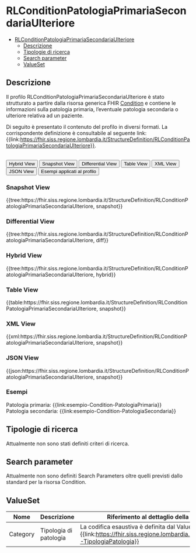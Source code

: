 # RLConditionPatologiaPrimariaSecondariaUlteriore

- [RLConditionPatologiaPrimariaSecondariaUlteriore](#rlconditionpatologiaprimariasecondariaulteriore)
  - [Descrizione](#descrizione)
  - [Tipologie di ricerca](#tipologie-di-ricerca)
  - [Search parameter](#search-parameter)
  - [ValueSet](#valueset)

## Descrizione

Il profilo RLConditionPatologiaPrimariaSecondariaUlteriore è stato strutturato a partire dalla risorsa generica FHIR  [Condition](http://hl7.org/fhir/R4/condition.html) e contiene le informazioni sulla patologia primaria, l’eventuale patologia secondaria o ulteriore relativa ad un paziente.

Di seguito è presentato il contenuto del profilo in diversi formati. La corrispondente definizione è consultabile al seguente link: {{link:https://fhir.siss.regione.lombardia.it/StructureDefinition/RLConditionPatologiaPrimariaSecondariaUlteriore}}.

<br>
<div class="tab">
  <button class="tablinks active" onclick="openTab(event, 'Hybrid View')">Hybrid View</button>
  <button class="tablinks" onclick="openTab(event, 'Snapshot View')">Snapshot View</button>
  <button class="tablinks" onclick="openTab(event, 'Differential View')">Differential View</button>
  <button class="tablinks" onclick="openTab(event, 'Table View')">Table View</button>
  <button class="tablinks" onclick="openTab(event, 'XML View')">XML View</button>
  <button class="tablinks" onclick="openTab(event, 'JSON View')">JSON View</button>
  <button class="tablinks" onclick="openTab(event, 'Esempi')">Esempi applicati al profilo</button>
</div>

<div id="Snapshot View" class="tabcontent">
  <h3>Snapshot View</h3>
{{tree:https://fhir.siss.regione.lombardia.it/StructureDefinition/RLConditionPatologiaPrimariaSecondariaUlteriore, snapshot}}
</div>

<div id="Differential View" class="tabcontent">
  <h3>Differential View</h3>
{{tree:https://fhir.siss.regione.lombardia.it/StructureDefinition/RLConditionPatologiaPrimariaSecondariaUlteriore, diff}}
</div>

<div id="Hybrid View" class="tabcontent"  style="display:block">
  <h3>Hybrid View</h3>
{{tree:https://fhir.siss.regione.lombardia.it/StructureDefinition/RLConditionPatologiaPrimariaSecondariaUlteriore, hybrid}}
</div>

<div id="Table View" class="tabcontent">
  <h3>Table View</h3>
{{table:https://fhir.siss.regione.lombardia.it/StructureDefinition/RLConditionPatologiaPrimariaSecondariaUlteriore, snapshot}}
</div>

<div id="XML View" class="tabcontent">
  <h3>XML View</h3>
{{xml:https://fhir.siss.regione.lombardia.it/StructureDefinition/RLConditionPatologiaPrimariaSecondariaUlteriore, snapshot}}
</div>

<div id="JSON View" class="tabcontent">
  <h3>JSON View</h3>
{{json:https://fhir.siss.regione.lombardia.it/StructureDefinition/RLConditionPatologiaPrimariaSecondariaUlteriore, snapshot}}
</div>

<div id="Esempi" class="tabcontent">
  <h3>Esempi</h3>
  Patologia primaria: {{link:esempio-Condition-PatologiaPrimaria}}
  <br>
  Patologia secondaria: {{link:esempio-Condition-PatologiaSecondaria}}
</div>

<!-- ===================================================FINE SEZIONE=================================================== -->

## Tipologie di ricerca

Attualmente non sono stati definiti criteri di ricerca.

<!-- ===================================================FINE SEZIONE=================================================== -->

## Search parameter

Attualmente non sono definiti Search Parameters oltre quelli previsti dallo standard per la risorsa Condition.

<!-- ===================================================FINE SEZIONE=================================================== -->

## ValueSet

| Nome | Descrizione | Riferimento al dettaglio della codifica |
|---|---|---|
| Category | Tipologia di patologia | La codifica esaustiva è definita dal ValueSet {{link:https://fhir.siss.regione.lombardia.it/ValueSet/SGDT-TipologiaPatologia}} |